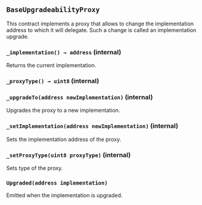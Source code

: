 ## `BaseUpgradeabilityProxy`



This contract implements a proxy that allows to change the
implementation address to which it will delegate.
Such a change is called an implementation upgrade.


### `_implementation() → address` (internal)



Returns the current implementation.


### `_proxyType() → uint8` (internal)





### `_upgradeTo(address newImplementation)` (internal)



Upgrades the proxy to a new implementation.


### `_setImplementation(address newImplementation)` (internal)



Sets the implementation address of the proxy.


### `_setProxyType(uint8 proxyType)` (internal)



Sets type of the proxy.



### `Upgraded(address implementation)`



Emitted when the implementation is upgraded.



